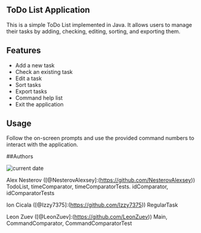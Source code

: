 ## ToDo List Application
This is a simple ToDo List implemented in Java.
It allows users to manage their tasks by adding,
checking, editing, sorting, and exporting them.

## Features
- Add a new task
- Check an existing task
- Edit a task
- Sort tasks
- Export tasks
- Command help list
- Exit the application

## Usage
Follow the on-screen prompts
and use the provided command numbers
to interact with the application.

##Authors

![current date](https://img.shields.io/badge/date-2023.03.30-green)

Alex Nesterov ([@NesterovAlexsey]:(https://github.com/NesterovAlexsey))
TodoList, timeComparator, timeComparatorTests. idComparator, idComparatorTests

Ion Cicala ([@Izzy7375]:(https://github.com/Izzy7375))
RegularTask

Leon Zuev ([@LeonZuev]:(https://github.com/LeonZuev))
Main, CommandComparator, CommandComparatorTest
